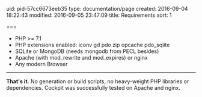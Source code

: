 uid: pid-57cc6673eeb35
type: documentation/page
created: 2016-09-04 18:22:43
modified: 2016-09-05 23:47:09
title: Requirements
sort: 1

===

- PHP >= 7.1
- PHP extensions enabled: iconv gd pdo zip opcache pdo_sqlite
- SQLite or MongoDB (needs mongodb from PECL besides)
- Apache (with mod_rewrite and mod_expires) or nginx
- Any modern Browser

---

**That's it.** No generation or build scripts, no heavy-weight PHP libraries or dependencies.
Cockpit was successfully tested on Apache and nginx.
